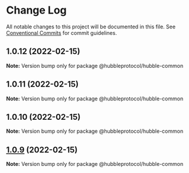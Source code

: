 # Change Log

All notable changes to this project will be documented in this file.
See [Conventional Commits](https://conventionalcommits.org) for commit guidelines.

## 1.0.12 (2022-02-15)

**Note:** Version bump only for package @hubbleprotocol/hubble-common





## 1.0.11 (2022-02-15)

**Note:** Version bump only for package @hubbleprotocol/hubble-common





## 1.0.10 (2022-02-15)

**Note:** Version bump only for package @hubbleprotocol/hubble-common





## [1.0.9](https://github.com/hubbleprotocol/hubble-common/compare/v1.0.8...v1.0.9) (2022-02-15)

**Note:** Version bump only for package @hubbleprotocol/hubble-common

